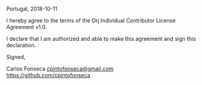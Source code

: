 Portugal, 2018-10-11

I hereby agree to the terms of the Orj Individual Contributor License
Agreement v1.0.

I declare that I am authorized and able to make this agreement and sign this
declaration.

Signed,

Carlos Fonseca cpintofonseca@gmail.com https://github.com/cpintofonseca
